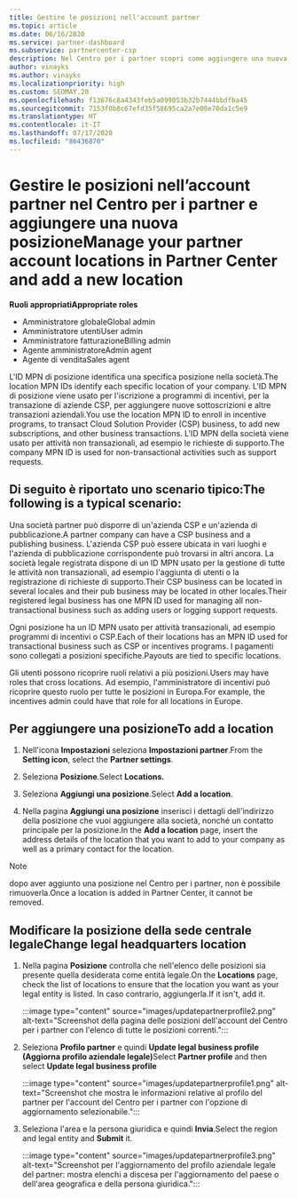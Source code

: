 ```yaml
---
title: Gestire le posizioni nell'account partner
ms.topic: article
ms.date: 06/16/2020
ms.service: partner-dashboard
ms.subservice: partnercenter-csp
description: Nel Centro per i partner scopri come aggiungere una nuova posizione e come viene usato l'ID MPN della posizione in programmi di incentivi, aziende CSP, abbonamenti e altre transazioni.
author: vinayks
ms.author: vinayks
ms.localizationpriority: high
ms.custom: SEOMAY.20
ms.openlocfilehash: f13676c8a4343feb5a099053b32b7444bbdfba45
ms.sourcegitcommit: 7153f0b8c67efd35f58695ca2a7e00e70da1c5e9
ms.translationtype: HT
ms.contentlocale: it-IT
ms.lasthandoff: 07/17/2020
ms.locfileid: "86436870"
---
```

# <a name="manage-your-partner-account-locations-in-partner-center-and-add-a-new-location"></a><span data-ttu-id="22d70-103">Gestire le posizioni nell’account partner nel Centro per i partner e aggiungere una nuova posizione</span><span class="sxs-lookup"><span data-stu-id="22d70-103">Manage your partner account locations in Partner Center and add a new location</span></span>

<span data-ttu-id="22d70-104">**Ruoli appropriati**</span><span class="sxs-lookup"><span data-stu-id="22d70-104">**Appropriate roles**</span></span>
- <span data-ttu-id="22d70-105">Amministratore globale</span><span class="sxs-lookup"><span data-stu-id="22d70-105">Global admin</span></span>
- <span data-ttu-id="22d70-106">Amministratore utenti</span><span class="sxs-lookup"><span data-stu-id="22d70-106">User admin</span></span>
- <span data-ttu-id="22d70-107">Amministratore fatturazione</span><span class="sxs-lookup"><span data-stu-id="22d70-107">Billing admin</span></span>
- <span data-ttu-id="22d70-108">Agente amministratore</span><span class="sxs-lookup"><span data-stu-id="22d70-108">Admin agent</span></span>
- <span data-ttu-id="22d70-109">Agente di vendita</span><span class="sxs-lookup"><span data-stu-id="22d70-109">Sales agent</span></span>

<span data-ttu-id="22d70-110">L'ID MPN di posizione identifica una specifica posizione nella società.</span><span class="sxs-lookup"><span data-stu-id="22d70-110">The location MPN IDs identify each specific location of your company.</span></span> <span data-ttu-id="22d70-111">L'ID MPN di posizione viene usato per l'iscrizione a programmi di incentivi, per la transazione di aziende CSP, per aggiungere nuove sottoscrizioni e altre transazioni aziendali.</span><span class="sxs-lookup"><span data-stu-id="22d70-111">You use the location MPN ID to enroll in incentive programs, to transact Cloud Solution Provider (CSP) business, to add new subscriptions, and other business transactions.</span></span> <span data-ttu-id="22d70-112">L'ID MPN della società viene usato per attività non transazionali, ad esempio le richieste di supporto.</span><span class="sxs-lookup"><span data-stu-id="22d70-112">The company MPN ID is used for non-transactional activities such as support requests.</span></span>

## <a name="the-following-is-a-typical-scenario"></a><span data-ttu-id="22d70-113">Di seguito è riportato uno scenario tipico:</span><span class="sxs-lookup"><span data-stu-id="22d70-113">The following is a typical scenario:</span></span>

<span data-ttu-id="22d70-114">Una società partner può disporre di un'azienda CSP e un'azienda di pubblicazione.</span><span class="sxs-lookup"><span data-stu-id="22d70-114">A partner company can have a CSP business and a publishing business.</span></span> <span data-ttu-id="22d70-115">L'azienda CSP può essere ubicata in vari luoghi e l'azienda di pubblicazione corrispondente può trovarsi in altri ancora. La società legale registrata dispone di un ID MPN usato per la gestione di tutte le attività non transazionali, ad esempio l'aggiunta di utenti o la registrazione di richieste di supporto.</span><span class="sxs-lookup"><span data-stu-id="22d70-115">Their CSP business can be located in several locales and their pub business may be located in other locales.Their registered legal business has one MPN ID used for managing all non-transactional business such as adding users or logging support requests.</span></span>


<span data-ttu-id="22d70-116">Ogni posizione ha un ID MPN usato per attività transazionali, ad esempio programmi di incentivi o CSP.</span><span class="sxs-lookup"><span data-stu-id="22d70-116">Each of their locations has an MPN ID used for transactional business such as CSP or incentives programs.</span></span> <span data-ttu-id="22d70-117">I pagamenti sono collegati a posizioni specifiche.</span><span class="sxs-lookup"><span data-stu-id="22d70-117">Payouts are tied to specific locations.</span></span>

<span data-ttu-id="22d70-118">Gli utenti possono ricoprire ruoli relativi a più posizioni.</span><span class="sxs-lookup"><span data-stu-id="22d70-118">Users may have roles that cross locations.</span></span> <span data-ttu-id="22d70-119">Ad esempio, l'amministratore di incentivi può ricoprire questo ruolo per tutte le posizioni in Europa.</span><span class="sxs-lookup"><span data-stu-id="22d70-119">For example, the incentives admin could have that role for all locations in Europe.</span></span>

## <a name="to-add-a-location"></a><span data-ttu-id="22d70-120">Per aggiungere una posizione</span><span class="sxs-lookup"><span data-stu-id="22d70-120">To add a location</span></span>

1. <span data-ttu-id="22d70-121">Nell'icona **Impostazioni** seleziona **Impostazioni partner**.</span><span class="sxs-lookup"><span data-stu-id="22d70-121">From the **Setting icon**, select the **Partner settings**.</span></span>

2. <span data-ttu-id="22d70-122">Seleziona **Posizione**.</span><span class="sxs-lookup"><span data-stu-id="22d70-122">Select **Locations.**</span></span>

3. <span data-ttu-id="22d70-123">Seleziona **Aggiungi una posizione**.</span><span class="sxs-lookup"><span data-stu-id="22d70-123">Select **Add a location**.</span></span>  

4. <span data-ttu-id="22d70-124">Nella pagina **Aggiungi una posizione** inserisci i dettagli dell'indirizzo della posizione che vuoi aggiungere alla società, nonché un contatto principale per la posizione.</span><span class="sxs-lookup"><span data-stu-id="22d70-124">In the **Add a location** page, insert the address details of the location that you want to add to your company as well as a primary contact for the location.</span></span>

> [!NOTE]
> <span data-ttu-id="22d70-125">dopo aver aggiunto una posizione nel Centro per i partner, non è possibile rimuoverla.</span><span class="sxs-lookup"><span data-stu-id="22d70-125">Once a location is added in Partner Center, it cannot be removed.</span></span>

## <a name="change-legal-headquarters-location"></a><span data-ttu-id="22d70-126">Modificare la posizione della sede centrale legale</span><span class="sxs-lookup"><span data-stu-id="22d70-126">Change legal headquarters location</span></span>

1. <span data-ttu-id="22d70-127">Nella pagina **Posizione** controlla che nell'elenco delle posizioni sia presente quella desiderata come entità legale.</span><span class="sxs-lookup"><span data-stu-id="22d70-127">On the **Locations** page, check the list of locations to ensure that the location you want as your legal entity is listed.</span></span> <span data-ttu-id="22d70-128">In caso contrario, aggiungerla.</span><span class="sxs-lookup"><span data-stu-id="22d70-128">If it isn't, add it.</span></span>

   :::image type="content" source="images/updatepartnerprofile2.png" alt-text="Screenshot della pagina delle posizioni dell'account del Centro per i partner con l'elenco di tutte le posizioni correnti.":::

2. <span data-ttu-id="22d70-130">Seleziona **Profilo partner** e quindi **Update legal business profile (Aggiorna profilo aziendale legale)**</span><span class="sxs-lookup"><span data-stu-id="22d70-130">Select **Partner profile** and then select **Update legal business profile**</span></span>

   :::image type="content" source="images/updatepartnerprofile1.png" alt-text="Screenshot che mostra le informazioni relative al profilo del partner per l'account del Centro per i partner con l'opzione di aggiornamento selezionabile.":::

3. <span data-ttu-id="22d70-132">Seleziona l'area e la persona giuridica e quindi **Invia**.</span><span class="sxs-lookup"><span data-stu-id="22d70-132">Select the region and legal entity and **Submit** it.</span></span>

   :::image type="content" source="images/updatepartnerprofile3.png" alt-text="Screenshot per l'aggiornamento del profilo aziendale legale del partner: mostra elenchi a discesa per l'aggiornamento del paese o dell'area geografica e della persona giuridica.":::
